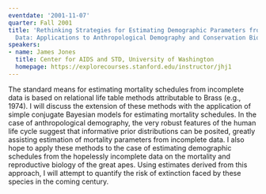 ```yaml
---
eventdate: '2001-11-07'
quarter: Fall 2001
title: 'Rethinking Strategies for Estimating Demographic Parameters from Incomplete
  Data: Applications to Anthropological Demography and Conservation Biology'
speakers:
- name: James Jones
  title: Center for AIDS and STD, University of Washington
  homepage: https://explorecourses.stanford.edu/instructor/jhj1
---
```

The standard means for estimating mortality schedules from incomplete data is based on relational life table methods attributable to Brass (e.g., 1974). I will discuss the extension of these methods with the application of simple conjugate Bayesian models for estimating mortality schedules. In the case of anthropological demography, the very robust features of the human life cycle suggest that informative prior distributions can be posited, greatly assisting estimation of mortality parameters from incomplete data. I also hope to apply these methods to the case of estimating demographic schedules from the hopelessly incomplete data on the mortality and reproductive biology of the great apes. Using estimates derived from this approach, I will attempt to quantify the risk of extinction faced by these species in the coming century.